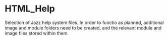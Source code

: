 # HTML_Help

Selection of Jazz help system files.  In order to functio as planned, additional image and module folders need to be created, and the relevant module and image files stored within them.
